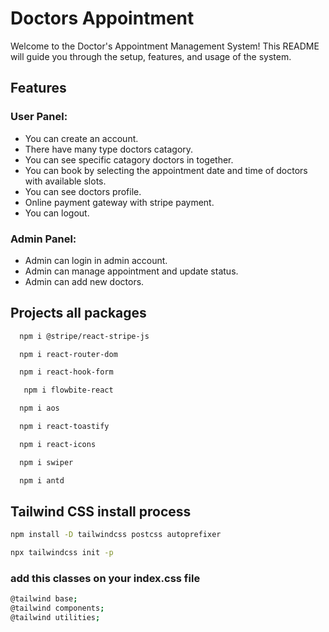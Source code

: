 
# Doctors Appointment 
Welcome to the Doctor's Appointment Management System!
This README will guide you through the setup, features, and usage of the system.

## Features




### User Panel:

- You can create an account.
- There have many type doctors catagory.
- You can see specific catagory doctors in together.
- You can book by selecting the appointment date and time of doctors with available slots.
- You can see doctors profile.
- Online payment gateway with stripe payment.
- You can logout.

### Admin Panel:

- Admin can login in admin account.
- Admin can manage appointment and update status.
- Admin can add new doctors.

## Projects all packages


```bash
  npm i @stripe/react-stripe-js
```
```bash
  npm i react-router-dom
```
```bash
  npm i react-hook-form
```
```bash
   npm i flowbite-react
```
```bash
  npm i aos
```
```bash
  npm i react-toastify
```
```bash
  npm i react-icons
```
```bash
  npm i swiper
```
```bash
  npm i antd
```
  ## Tailwind CSS install process
  ```bash
 npm install -D tailwindcss postcss autoprefixer
```
  ```bash
 npx tailwindcss init -p
```
### add this classes on your index.css file
```bash
@tailwind base;
@tailwind components;
@tailwind utilities;
```
